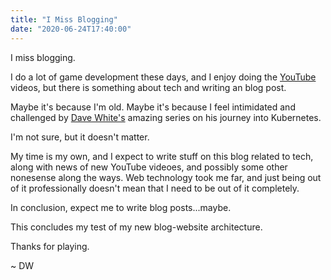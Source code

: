 ```yaml
---
title: "I Miss Blogging"
date: "2020-06-24T17:40:00"
---
```


[1]: https://youtube.com/davidwesst
[2]: https://westerndevs.com/kubernetes/kubernetes-my-journey/

I miss blogging. 

I do a lot of game development these days, and I enjoy doing the [YouTube][1] videos, but there is something about tech and writing an blog post.

Maybe it's because I'm old. Maybe it's because I feel intimidated and challenged by [Dave White's][2] amazing series on his journey into Kubernetes. 

I'm not sure, but it doesn't matter. 

My time is my own, and I expect to write stuff on this blog related to tech, along with news of new YouTube videoes, and possibly some other nonesense along the ways. Web technology took me far, and just being out of it professionally doesn't mean that I need to be out of it completely.

In conclusion, expect me to write blog posts...maybe.

This concludes my test of my new blog-website architecture.

Thanks for playing.

~ DW